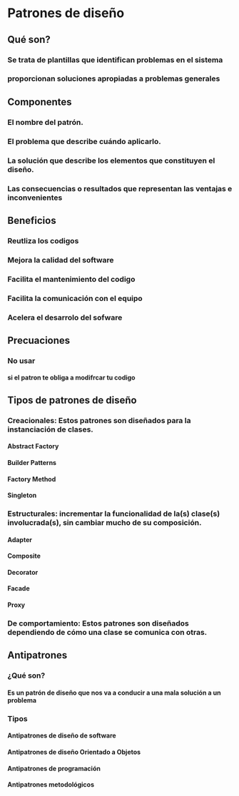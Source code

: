 # Patrones de diseño
## Qué son?
### Se trata de plantillas que identifican problemas en el sistema 
### proporcionan soluciones apropiadas a problemas generales 
## Componentes
### El nombre del patrón.
### El problema que describe cuándo aplicarlo.
### La solución que describe los elementos que constituyen el diseño.
### Las consecuencias o resultados que representan las ventajas e inconvenientes
## Beneficios
### Reutliza los codigos
### Mejora la calidad del software
### Facilita el mantenimiento del codigo
### Facilita la comunicación con el equipo
### Acelera el desarrolo del sofware
## Precuaciones 
### No usar 
#### si el patron te obliga a modifrcar tu codigo
## Tipos de patrones de diseño
### Creacionales: Estos patrones son diseñados para la instanciación de clases. 
#### Abstract Factory
#### Builder Patterns
#### Factory Method
#### Singleton
### Estructurales:  incrementar la funcionalidad de la(s) clase(s) involucrada(s), sin cambiar mucho de su composición.
#### Adapter
#### Composite
#### Decorator
#### Facade
#### Proxy
### De comportamiento: Estos patrones son diseñados dependiendo de cómo una clase se comunica con otras. 
## Antipatrones
### ¿Qué son?
#### Es un patrón de diseño que nos va a conducir a una mala solución a un problema
### Tipos
#### Antipatrones de diseño de software
#### Antipatrones de diseño Orientado a Objetos
#### Antipatrones de programación
#### Antipatrones metodológicos